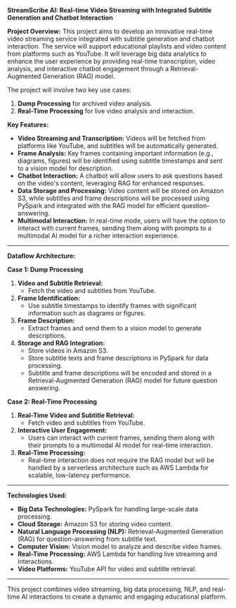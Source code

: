 **StreamScribe AI: Real-time Video Streaming with Integrated Subtitle Generation and Chatbot Interaction**

**Project Overview:**
This project aims to develop an innovative real-time video streaming service integrated with subtitle generation and chatbot interaction. The service will support educational playlists and video content from platforms such as YouTube. It will leverage big data analytics to enhance the user experience by providing real-time transcription, video analysis, and interactive chatbot engagement through a Retrieval-Augmented Generation (RAG) model.

The project will involve two key use cases: 
1. **Dump Processing** for archived video analysis.
2. **Real-Time Processing** for live video analysis and interaction.

**Key Features:**
- **Video Streaming and Transcription:** Videos will be fetched from platforms like YouTube, and subtitles will be automatically generated.
- **Frame Analysis:** Key frames containing important information (e.g., diagrams, figures) will be identified using subtitle timestamps and sent to a vision model for description.
- **Chatbot Interaction:** A chatbot will allow users to ask questions based on the video's content, leveraging RAG for enhanced responses.
- **Data Storage and Processing:** Video content will be stored on Amazon S3, while subtitles and frame descriptions will be processed using PySpark and integrated with the RAG model for efficient question-answering.
- **Multimodal Interaction:** In real-time mode, users will have the option to interact with current frames, sending them along with prompts to a multimodal AI model for a richer interaction experience.

---

**Dataflow Architecture:**

**Case 1: Dump Processing**
1. **Video and Subtitle Retrieval:**
   - Fetch the video and subtitles from YouTube.
2. **Frame Identification:**
   - Use subtitle timestamps to identify frames with significant information such as diagrams or figures.
3. **Frame Description:**
   - Extract frames and send them to a vision model to generate descriptions.
4. **Storage and RAG Integration:**
   - Store videos in Amazon S3.
   - Store subtitle texts and frame descriptions in PySpark for data processing.
   - Subtitle and frame descriptions will be encoded and stored in a Retrieval-Augmented Generation (RAG) model for future question answering.
   
**Case 2: Real-Time Processing**
1. **Real-Time Video and Subtitle Retrieval:**
   - Fetch video and subtitles from YouTube.
2. **Interactive User Engagement:**
   - Users can interact with current frames, sending them along with their prompts to a multimodal AI model for real-time interaction.
3. **Real-Time Processing:**
   - Real-time interaction does not require the RAG model but will be handled by a serverless architecture such as AWS Lambda for scalable, low-latency performance.

---

**Technologies Used:**
- **Big Data Technologies:** PySpark for handling large-scale data processing.
- **Cloud Storage:** Amazon S3 for storing video content.
- **Natural Language Processing (NLP):** Retrieval-Augmented Generation (RAG) for question-answering from subtitle text.
- **Computer Vision:** Vision model to analyze and describe video frames.
- **Real-Time Processing:** AWS Lambda for handling live streaming and interactions.
- **Video Platforms:** YouTube API for video and subtitle retrieval.

---

This project combines video streaming, big data processing, NLP, and real-time AI interactions to create a dynamic and engaging educational platform.